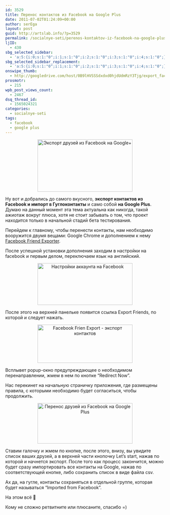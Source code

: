 ```yaml
---
id: 3529
title: Перенос контактов из Facebook на Google Plus
date: 2011-07-02T01:24:09+00:00
author: serEga
layout: post
guid: http://artslab.info/?p=3529
permalink: /socialnye-seti/perenos-kontaktov-iz-facebook-na-google-plus/
ljID:
  - 430
sbg_selected_sidebar:
  - 'a:5:{i:0;s:1:"0";i:1;s:1:"0";i:2;s:1:"0";i:3;s:1:"0";i:4;s:1:"0";}'
sbg_selected_sidebar_replacement:
  - 'a:5:{i:0;s:1:"0";i:1;s:1:"0";i:2;s:1:"0";i:3;s:1:"0";i:4;s:1:"0";}'
onswipe_thumb:
  - http://googledrive.com/host/0B9lHVSSSdxdxd0hjdUdmRzY3Tjg/export_facebook_google_plus.jpg
prosmotr:
  - 215
wpb_post_views_count:
  - 2467
dsq_thread_id:
  - 1565024321
categories:
  - socialnye-seti
tags:
  - facebook
  - google plus
---
```

<center>
  <a href="http://googledrive.com/host/0B9lHVSSSdxdxd0hjdUdmRzY3Tjg/export_facebook_google_plus.jpg"><img src="http://googledrive.com/host/0B9lHVSSSdxdxd0hjdUdmRzY3Tjg/export_facebook_google_plus-300x165.jpg" alt="Экспорт друзей из Facebook на Google+" title="export_facebook_google_plus" width="300" height="165" class="alignnone size-medium wp-image-3545" /></a>
</center>

Ну вот и добрались до самого вкусного, **экспорт контактов из Facebook и импорт в Гуглоконтакты** и само собой **на Google Plus**. Думаю на данный момент эта тема актуальна как никогда, такой ажиотаж вокруг плюса, хотя не стоит забывать о том, что проект находится только в начальной стадий бета тестирования.

Перейдем к главному, чтобы перенести контакты, нам необходимо вооружится двумя вещами: Google Chrome и дополнением к нему [Facebook Friend Exporter](https://chrome.google.com/webstore/detail/ficlccidpkaiepnnboobcmafnnfoomga).

<!--more-->

После успешной установки дополнения заходим в настройки на facebook и первым делом, переключаем язык на английский.

<center>
  <a href="http://googledrive.com/host/0B9lHVSSSdxdxd0hjdUdmRzY3Tjg/facebook_export.jpg"><img src="http://googledrive.com/host/0B9lHVSSSdxdxd0hjdUdmRzY3Tjg/facebook_export-300x132.jpg" alt="Настройки аккаунта на Facebook" title="facebook_export" width="300" height="132" class="alignnone size-medium wp-image-3543" srcset="http://googledrive.com/host/0B9lHVSSSdxdxd0hjdUdmRzY3Tjg/facebook_export-300x132.jpg 300w, http://googledrive.com/host/0B9lHVSSSdxdxd0hjdUdmRzY3Tjg/facebook_export.jpg 1015w" sizes="(max-width: 300px) 100vw, 300px" /></a>
</center>

После этого на верхней панельке появится ссылка Export Friends, по которой и следует нажать.

<center>
  <a href="http://googledrive.com/host/0B9lHVSSSdxdxd0hjdUdmRzY3Tjg/facebook_export2.jpg"><img src="http://googledrive.com/host/0B9lHVSSSdxdxd0hjdUdmRzY3Tjg/facebook_export2-300x121.jpg" alt="Facebook Frien Export - экспорт контактов" title="facebook_export2" width="300" height="121" class="alignnone size-medium wp-image-3542" srcset="http://googledrive.com/host/0B9lHVSSSdxdxd0hjdUdmRzY3Tjg/facebook_export2-300x121.jpg 300w, http://googledrive.com/host/0B9lHVSSSdxdxd0hjdUdmRzY3Tjg/facebook_export2.jpg 1009w" sizes="(max-width: 300px) 100vw, 300px" /></a>
</center>

Всплывет popup-окно предупреждающее о необходимом перенаправлении, жмем в нем по кнопке &#8220;Redirect Now&#8221;.

Нас перекинет на начальную страничку приложения, где размещены правила, с которыми необходимо будет согласиться, чтобы продолжить.

<center>
  <a href="http://googledrive.com/host/0B9lHVSSSdxdxd0hjdUdmRzY3Tjg/facebook_export3.jpg"><img src="http://googledrive.com/host/0B9lHVSSSdxdxd0hjdUdmRzY3Tjg/facebook_export3-300x128.jpg" alt="Перенос друзей из Facebook на Google Plus" title="facebook_export3" width="300" height="128" class="alignnone size-medium wp-image-3541" srcset="http://googledrive.com/host/0B9lHVSSSdxdxd0hjdUdmRzY3Tjg/facebook_export3-300x128.jpg 300w, http://googledrive.com/host/0B9lHVSSSdxdxd0hjdUdmRzY3Tjg/facebook_export3.jpg 1007w" sizes="(max-width: 300px) 100vw, 300px" /></a>
</center>

Ставим галочку и жмем по кнопке, после этого, внизу, вы увидите список ваших друзей, а в верхней части кнопочку Let&#8217;s start, нажав по которой и начнется экспорт. После того как процесс закончится, можно будет сразу импортировать все контакты на Google, нажав по соответствующей кнопке, либо сохранить список в виде файла csv.

Ах да, на гугле, контакты сохраняться в отдельной группе, которая будет называться &#8220;Imported from Facebook&#8221;.

На этом всё 🙂

Кому не сложно ретвитните или плюсаните, спасибо =)